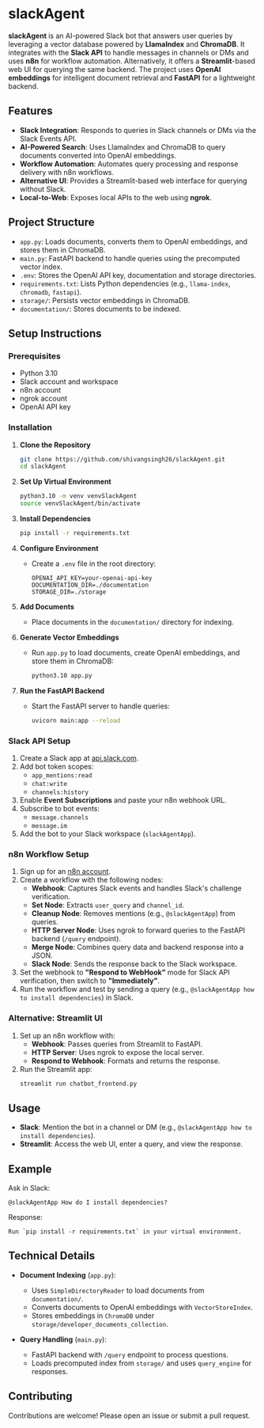 # slackAgent

**slackAgent** is an AI-powered Slack bot that answers user queries by leveraging a vector database powered by **LlamaIndex** and **ChromaDB**. It integrates with the **Slack API** to handle messages in channels or DMs and uses **n8n** for workflow automation. Alternatively, it offers a **Streamlit**-based web UI for querying the same backend. The project uses **OpenAI embeddings** for intelligent document retrieval and **FastAPI** for a lightweight backend.

## Features

- **Slack Integration**: Responds to queries in Slack channels or DMs via the Slack Events API.
- **AI-Powered Search**: Uses LlamaIndex and ChromaDB to query documents converted into OpenAI embeddings.
- **Workflow Automation**: Automates query processing and response delivery with n8n workflows.
- **Alternative UI**: Provides a Streamlit-based web interface for querying without Slack.
- **Local-to-Web**: Exposes local APIs to the web using **ngrok**.

## Project Structure

- `app.py`: Loads documents, converts them to OpenAI embeddings, and stores them in ChromaDB.
- `main.py`: FastAPI backend to handle queries using the precomputed vector index.
- `.env`: Stores the OpenAI API key, documentation and storage directories.
- `requirements.txt`: Lists Python dependencies (e.g., `llama-index`, `chromadb`, `fastapi`).
- `storage/`: Persists vector embeddings in ChromaDB.
- `documentation/`: Stores documents to be indexed.

## Setup Instructions

### Prerequisites
- Python 3.10
- Slack account and workspace
- n8n account
- ngrok account
- OpenAI API key

### Installation

1. **Clone the Repository**
   ```bash
   git clone https://github.com/shivangsingh26/slackAgent.git
   cd slackAgent
   ```

2. **Set Up Virtual Environment**
   ```bash
   python3.10 -m venv venvSlackAgent
   source venvSlackAgent/bin/activate
   ```

3. **Install Dependencies**
   ```bash
   pip install -r requirements.txt
   ```

4. **Configure Environment**
   - Create a `.env` file in the root directory:
     ```
     OPENAI_API_KEY=your-openai-api-key
     DOCUMENTATION_DIR=./documentation
     STORAGE_DIR=./storage
     ```

5. **Add Documents**
   - Place documents in the `documentation/` directory for indexing.

6. **Generate Vector Embeddings**
   - Run `app.py` to load documents, create OpenAI embeddings, and store them in ChromaDB:
     ```bash
     python3.10 app.py
     ```

7. **Run the FastAPI Backend**
   - Start the FastAPI server to handle queries:
     ```bash
     uvicorn main:app --reload
     ```

### Slack API Setup

1. Create a Slack app at [api.slack.com](https://api.slack.com).
2. Add bot token scopes:
   - `app_mentions:read`
   - `chat:write`
   - `channels:history`
3. Enable **Event Subscriptions** and paste your n8n webhook URL.
4. Subscribe to bot events:
   - `message.channels`
   - `message.im`
5. Add the bot to your Slack workspace (`slackAgentApp`).

### n8n Workflow Setup

1. Sign up for an [n8n account](https://n8n.io).
2. Create a workflow with the following nodes:
   - **Webhook**: Captures Slack events and handles Slack's challenge verification.
   - **Set Node**: Extracts `user_query` and `channel_id`.
   - **Cleanup Node**: Removes mentions (e.g., `@slackAgentApp`) from queries.
   - **HTTP Server Node**: Uses ngrok to forward queries to the FastAPI backend (`/query` endpoint).
   - **Merge Node**: Combines query data and backend response into a JSON.
   - **Slack Node**: Sends the response back to the Slack workspace.
3. Set the webhook to **"Respond to WebHook"** mode for Slack API verification, then switch to **"Immediately"**.
4. Run the workflow and test by sending a query (e.g., `@slackAgentApp how to install dependencies`) in Slack.

### Alternative: Streamlit UI

1. Set up an n8n workflow with:
   - **Webhook**: Passes queries from Streamlit to FastAPI.
   - **HTTP Server**: Uses ngrok to expose the local server.
   - **Respond to Webhook**: Formats and returns the response.
2. Run the Streamlit app:
   ```bash
   streamlit run chatbot_frontend.py
   ```

## Usage

- **Slack**: Mention the bot in a channel or DM (e.g., `@slackAgentApp how to install dependencies`).
- **Streamlit**: Access the web UI, enter a query, and view the response.

## Example

Ask in Slack:
```
@slackAgentApp How do I install dependencies?
```
Response:
```
Run `pip install -r requirements.txt` in your virtual environment.
```

## Technical Details

- **Document Indexing** (`app.py`):
  - Uses `SimpleDirectoryReader` to load documents from `documentation/`.
  - Converts documents to OpenAI embeddings with `VectorStoreIndex`.
  - Stores embeddings in `ChromaDB` under `storage/developer_documents_collection`.

- **Query Handling** (`main.py`):
  - FastAPI backend with `/query` endpoint to process questions.
  - Loads precomputed index from `storage/` and uses `query_engine` for responses.

## Contributing

Contributions are welcome! Please open an issue or submit a pull request.